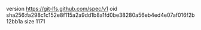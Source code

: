 version https://git-lfs.github.com/spec/v1
oid sha256:fa298c1c152e8f115a2a9dd1b8a1fd0be38280a56eb4ed4e07af016f2b12bb1a
size 1171
